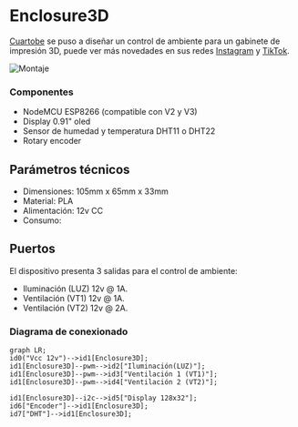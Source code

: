 # Enclosure3D
[Cuartobe](https://www.cuartobe.ar/) se puso a diseñar un control de ambiente para un gabinete de impresión 3D, puede ver más novedades en sus redes [Instagram](https://www.instagram.com/cuartobe.ar) y [TikTok](https://www.tiktok.com/@cuartobe.ar).

![Montaje](./Carcasa/Imagenes/Enclosure3D%20Carcasa%20horizontal.png)


 ### Componentes
 * NodeMCU ESP8266 (compatible con V2 y V3)
 * Display 0.91" oled
 * Sensor de humedad y temperatura DHT11 o DHT22
 * Rotary encoder

## Parámetros técnicos
* Dimensiones: 105mm x 65mm x 33mm
* Material: PLA
* Alimentación: 12v CC
* Consumo: 

## Puertos
El dispositivo presenta 3 salidas para el control de ambiente:
* Iluminación (LUZ) 12v @ 1A.
* Ventilación (VT1) 12v @ 1A.
* Ventilación (VT2) 12v @ 2A.

### Diagrama de conexionado

```mermaid
graph LR;
id0("Vcc 12v")-->id1[Enclosure3D];
id1[Enclosure3D]--pwm-->id2["Iluminación(LUZ)"];
id1[Enclosure3D]--pwm-->id3["Ventilación 1 (VT1)"];
id1[Enclosure3D]--pwm-->id4["Ventilación 2 (VT2)"];

id1[Enclosure3D]--i2c-->id5["Display 128x32"];
id6["Encoder"]-->id1[Enclosure3D];
id7["DHT"]-->id1[Enclosure3D];

```
